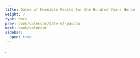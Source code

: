 ```yaml
---
title: Dates of Moveable Feasts for One Hundred Years Hence
weight: 7
type: docs
prev: book/calendar/date-of-pascha
next: book/calendar
sidebar:
  open: true
---
```


.
